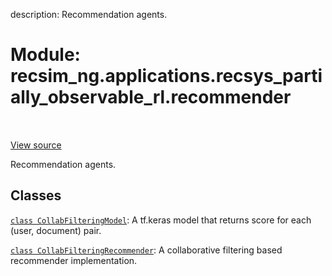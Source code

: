 description: Recommendation agents.

<div itemscope itemtype="http://developers.google.com/ReferenceObject">
<meta itemprop="name" content="recsim_ng.applications.recsys_partially_observable_rl.recommender" />
<meta itemprop="path" content="Stable" />
</div>

# Module: recsim_ng.applications.recsys_partially_observable_rl.recommender

<!-- Insert buttons and diff -->

<table class="tfo-notebook-buttons tfo-api nocontent" align="left">

</table>

<a target="_blank" href="https://github.com/google-research/recsim_ng/tree/master/recsim_ng/applications/recsys_partially_observable_rl/recommender.py">View
source</a>

Recommendation agents.

## Classes

[`class CollabFilteringModel`](../../../recsim_ng/applications/recsys_partially_observable_rl/recommender/CollabFilteringModel.md):
A tf.keras model that returns score for each (user, document) pair.

[`class CollabFilteringRecommender`](../../../recsim_ng/applications/recsys_partially_observable_rl/recommender/CollabFilteringRecommender.md):
A collaborative filtering based recommender implementation.
